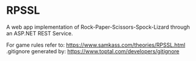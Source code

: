 # RPSSL

A web app implementation of Rock-Paper-Scissors-Spock-Lizard through an ASP.NET REST Service.

For game rules refer to: <https://www.samkass.com/theories/RPSSL.html> \
.gitignore generated by: <https://www.toptal.com/developers/gitignore>
